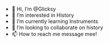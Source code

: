 - 👋 Hi, I’m @Glicksy
- 👀 I’m interested in History
- 🌱 I’m currently learning Instruments 
- 💞️ I’m looking to collaborate on history
- 📫 How to reach me message mee!


<!---
Glicksy/Glicksy is a ✨ special ✨ repository because its `README.md` (this file) appears on your GitHub profile.
You can click the Preview link to take a look at your changes.
--->
